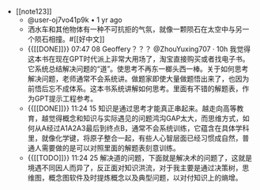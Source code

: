 - [[note123]]
    - @user-oj7vo41p9k • 1 yr ago
    - 洒水车和其他物体有一种不可抗拒的气氛，就像一颗陨石在太空中与另一个陨石相撞。#[[好中文]]
    - {{[[DONE]]}} 07:47 08 
Geoffery？？？
@ZhouYuxing707
·
10h
我觉得这本书在现在GPT时代派上非常大用场了，淘宝直接购买或者找电子书。它系统总结解决问题的“道”。使思考不再东一榔头西一棒。关于如何思考解决问题，老师通常不会系统讲。做题家即使大量做题悟出来了，也因为前悟后忘不成体系。这本书系统讲解如何思考。里面有不错的解题表，作为GPT提示工程参考。
    - {{[[DONE]]}} 11:24 15 知识是通过思考才能真正串起来。越走向高等教育，越觉得概念和知识与实际遇见的问题鸿沟GAP太大，而思维方式，如何从A经过A1A2A3最后到终点B，通常不会系统训练，它蕴含在具体学科里，就像化学键，将原子整合一起，有些人心智层面已经习惯成自然，普通人需要做的是可以对照里面的解题表刻意训练。
    - {{[[TODO]]}} 11:24 25 解决道的问题，下面就是解决术的问题了，这就是境遇不同因人而异了，反正面对知识洪流，对于我主要是通过决策树，思维图，概念图软件及时提炼概念以及典型问题，以对付知识上的熵增。
